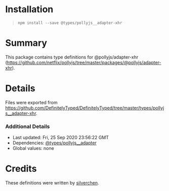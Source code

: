 # Installation
> `npm install --save @types/pollyjs__adapter-xhr`

# Summary
This package contains type definitions for @pollyjs/adapter-xhr (https://github.com/netflix/pollyjs/tree/master/packages/@pollyjs/adapter-xhr).

# Details
Files were exported from https://github.com/DefinitelyTyped/DefinitelyTyped/tree/master/types/pollyjs__adapter-xhr.

### Additional Details
 * Last updated: Fri, 25 Sep 2020 23:56:22 GMT
 * Dependencies: [@types/pollyjs__adapter](https://npmjs.com/package/@types/pollyjs__adapter)
 * Global values: none

# Credits
These definitions were written by [silverchen](https://github.com/silverchen).
